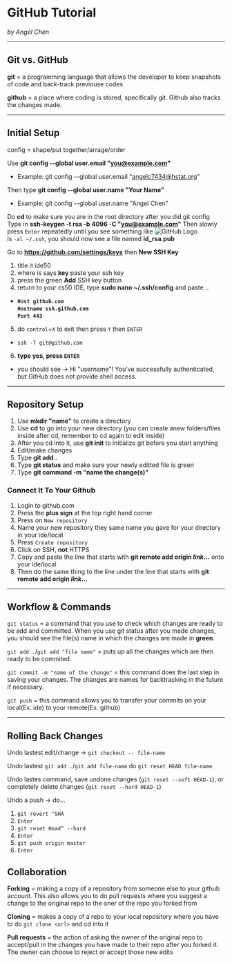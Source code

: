 # GitHub Tutorial

_by Angel Chen_

---
## Git vs. GitHub
**git** = a programming language that allows the developer to keep snapshots of code and back-track previouse codes  

**github** = a place where coding is stored, specifically git.
Github also tracks the changes made.


---
## Initial Setup
config = shape/put together/arrage/order

Use **git config --global user.email "you@example.com"**  
  * Example: git config --global user.email "angelc7434@hstat.org"

Then type **git config --global user.name "Your Name"**  
  * Example: git config --global user.name "Angel Chen"

Do **cd** to make sure you are in the root directory after you did git config
Type in **ssh-keygen -t rsa -b 4096 -C "you@example.com"**
Then slowly press `Enter` repeatedly until you see something like
![GitHub Logo](key's-randomart.png)  
ls `-al ~/.ssh`, you should now see a file named **id_rsa.pub**  

Go to **https://github.com/settings/keys** then **New SSH Key**
1. title it ide50
2. where is says **key** paste your ssh key
3. press the green **Add** SSH key button
4. return to your cs50 IDE, type **sudo nano ~/.ssh/config** and paste...
* **`Host github.com`  
    `Hostname ssh.github.com`  
    `Port 443`**  
5. do `control`+`X` to exit then press `Y` then `ENTER`  
* `ssh -T git@github.com`  
6. **type yes, press `ENTER`**  
* you should see -> Hi "username"! You've successfully authenticated, but GitHub does not provide shell access.

---
## Repository Setup
1. Use **mkdir "name"** to create a directory  
2. Use **cd** to go into your new directory (you can create anew folders/files inside after cd, remember to cd again to edit inside)  
3. After you cd into it, use **git init** to initialize git before you start anything  
4. Edit/make changes  
5. Type **git add .**  
6. Type **git status** and make sure your newly editted file is green  
7. Type **git command -m "name the change(s)"**  
### Connect It To Your Github
1. Login to github.com
2. Press the **plus sign** at the top right hand corner
3. Press on `New repository`  
4. Name your new repository they same name you gave for your directory in your ide/local  
5. Press `Create repository`  
6. Click on SSH, **not** HTTPS  
7. Copy and paste the line that starts with **git remote add origin _link_...** onto your ide/local  
8. Then do the same thing to the line under the line that starts with **git remote add origin _link_...**


---
## Workflow & Commands  
`git status` = a command that you use to check which changes are ready to be add and committed. When you use git status after you made changes, you should see the file(s) name in which the changes are made in **green**.  

`git add .`/`git add "file name"` = puts up all the changes which are then ready to be commited.  

`git commit -m "name of the change"` = this command does the last step in saving your changes. The changes are names for backtracking in the future if necessary.  

`git push` = this command allows you to transfer your commits on your local(Ex. ide) to your remote(Ex. github)  

---
## Rolling Back Changes

Undo lastest edit/change -> `git checkout -- file-name`

Undo lastest `git add .`/`git add file-name` do `git reset HEAD file-name`

Undo lastes command, save undone changes (`git reset --soft HEAD-1`), or completely delete changes (`git reset --hard HEAD-1`)  

Undo a push -> do...  
1. `git revert "SHA`  
2. `Enter`  
3. `git reset Head^ --hard`  
4. `Enter`
5. `git push origin master`
6. `Enter`


## Collaboration
**Forking** = making a copy of a repository from someone else to your github account. This also allows you to do pull requests where you suggest a change to the original repo to the oner of the repo you forked from  

**Cloning** = makes a copy of a repo to your local repository where you have to do `git clone <url>` and cd into it  

**Pull requests** = the action of asking the owner of the original repo to accept/pull in the changes you have made to their repo after you forked it. The owner can choose to reject or accept those new edits  
